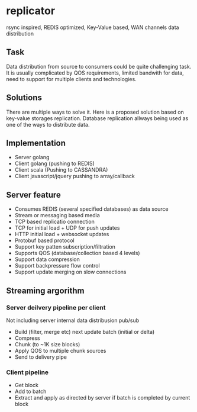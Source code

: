 # replicator
rsync inspired, REDIS optimized, Key-Value based, WAN channels data distribution

## Task
Data distribution from source to consumers could be quite challenging task. It is usually complicated by QOS requirements, limited bandwith for data, need to support for multiple clients and technologies. 

## Solutions
 There are multiple ways to solve it. Here is a proposed solution  based on key-value storages replication.  Database replication allways being used as one of the ways to distribute data. 
 
## Implementation
  * Server golang 
  * Client golang (pushing to REDIS)
  * Client scala (Pushing to CASSANDRA)
  * Client javascript/jquery pushing to array/callback

## Server feature
*  Consumes REDIS (several specified databases) as data source
*  Stream or messaging based media
  *  TCP based replicatio connection 
  *  TCP for initial load + UDP for push updates
  *  HTTP initial load + websocket updates
*  Protobuf based protocol
*  Support key patten subscription/filtration
*  Supports QOS (database/collection based 4 levels)
*  Support data compression
*  Support backpressure flow control
*  Support update merging on slow connections

## Streaming argorithm  
### Server deilvery pipeline per client
 Not including server internal data distribusion pub/sub
 *  Build (filter, merge etc) next update batch (initial or delta) 
 *  Compress 
 *  Chunk (to ~1K size blocks)
 *  Apply QOS to multiple chunk sources
 *  Send to delivery pipe
### Client pipeline 
 * Get block
 * Add to batch
 * Extract and apply as directed by server if batch is completed by current block 
